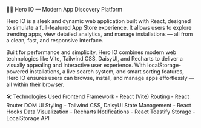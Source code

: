🦸‍♂️ Hero IO — Modern App Discovery Platform

Hero IO is a sleek and dynamic web application built with React, designed to simulate a full-featured App Store experience. It allows users to explore trending apps, view detailed analytics, and manage installations — all from a clean, fast, and responsive interface.

Built for performance and simplicity, Hero IO combines modern web technologies like Vite, Tailwind CSS, DaisyUI, and Recharts to deliver a visually appealing and interactive user experience.
With localStorage-powered installations, a live search system, and smart sorting features, Hero IO ensures users can browse, install, and manage apps effortlessly — all within their browser.


🛠️ Technologies Used
Frontend Framework - React (Vite)
Routing - React Router DOM
UI Styling - Tailwind CSS, DaisyUI
State Management - React Hooks
Data Visualization - Recharts
Notifications - React Toastify
Storage - LocalStorage API
